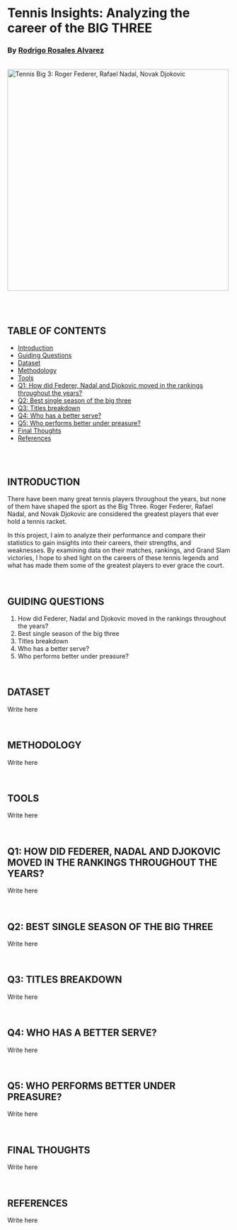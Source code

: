 # Tennis Insights: Analyzing the career of the BIG THREE
### By [Rodrigo Rosales Alvarez](https://www.linkedin.com/in/rodrigorosalesalvarez/)

<br>

<img src="images\big_three.png" alt="Tennis Big 3: Roger Federer, Rafael Nadal, Novak Djokovic" width="500"/>

<br> <br> 

## TABLE OF CONTENTS
- [Introduction](README.md#introduction)
- [Guiding Questions](README.md#guiding-questions)
- [Dataset](README.md#dataset)
- [Methodology](README.md#methodology)
- [Tools](README.md#tools)
- [Q1: How did Federer, Nadal and Djokovic moved in the rankings throughout the years?](README.md#q1-how-did-federer-nadal-and-djokovic-moved-in-the-rankings-throughout-the-years)
- [Q2: Best single season of the big three](README.md#q2-best-single-season-of-the-big-three)
- [Q3: Titles breakdown](README.md#q3-titles-breakdown)
- [Q4: Who has a better serve?](README.md#q4-who-has-a-better-serve)
- [Q5: Who performs better under preasure?](README.md#q5-who-performs-better-under-preasure)
- [Final Thoughts](README.md#final-thoughts)
- [References](README.md#references)

<br> <br>

## INTRODUCTION
There have been many great tennis players throughout the years, but none of them have shaped the sport as the Big Three. Roger Federer, Rafael Nadal, and Novak Djokovic are considered the greatest players that ever hold a tennis racket.

In this project, I aim to analyze their performance and compare their statistics to gain insights into their careers, their strengths, and weaknesses. By examining data on their matches, rankings, and Grand Slam victories, I hope to shed light on the careers of these tennis legends and what has made them some of the greatest players to ever grace the court.

<br>

## GUIDING QUESTIONS
1. How did Federer, Nadal and Djokovic moved in the rankings throughout the years?
2. Best single season of the big three
3. Titles breakdown
4. Who has a better serve?
5. Who performs better under preasure?

<br>

## DATASET
Write here

<br>

## METHODOLOGY
Write here

<br>

## TOOLS
Write here

<br>

## Q1: HOW DID FEDERER, NADAL AND DJOKOVIC MOVED IN THE RANKINGS THROUGHOUT THE YEARS?
Write here

<br>

## Q2: BEST SINGLE SEASON OF THE BIG THREE
Write here

<br>

## Q3: TITLES BREAKDOWN
Write here

<br>

## Q4: WHO HAS A BETTER SERVE?
Write here

<br>

## Q5: WHO PERFORMS BETTER UNDER PREASURE?
Write here

<br>

## FINAL THOUGHTS
Write here

<br>

## REFERENCES
Write here

